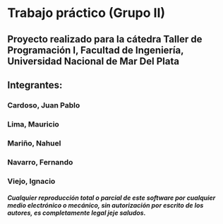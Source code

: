 # Trabajo práctico (Grupo II)
## Proyecto realizado para la cátedra Taller de Programación I, Facultad de Ingeniería, Universidad Nacional de Mar Del Plata
## Integrantes:
### Cardoso, Juan Pablo
### Lima, Mauricio
### Mariño, Nahuel
### Navarro, Fernando
### Viejo, Ignacio

##### Cualquier reproducción total o parcial de este software por cualquier medio electrónico o mecánico, sin autorización por escrito de los autores, es completamente legal jeje saludos.
